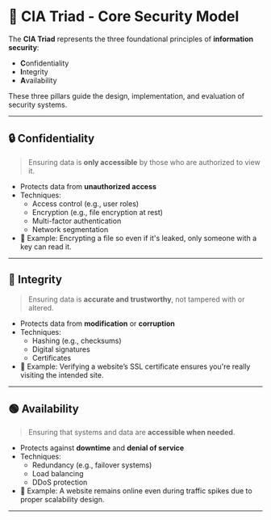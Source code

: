 # 🔺 CIA Triad - Core Security Model

The **CIA Triad** represents the three foundational principles of **information security**:

- **C**onfidentiality
- **I**ntegrity
- **A**vailability

These three pillars guide the design, implementation, and evaluation of security systems.

---

## 🔒 Confidentiality

> Ensuring data is **only accessible** by those who are authorized to view it.

- Protects data from **unauthorized access**
- Techniques:
  - Access control (e.g., user roles)
  - Encryption (e.g., file encryption at rest)
  - Multi-factor authentication
  - Network segmentation
- 🧠 Example: Encrypting a file so even if it's leaked, only someone with a key can read it.

---

## 📑 Integrity

> Ensuring data is **accurate and trustworthy**, not tampered with or altered.

- Protects data from **modification** or **corruption**
- Techniques:
  - Hashing (e.g., checksums)
  - Digital signatures
  - Certificates
- 🧠 Example: Verifying a website’s SSL certificate ensures you're really visiting the intended site.

---

## 🟢 Availability

> Ensuring that systems and data are **accessible when needed**.

- Protects against **downtime** and **denial of service**
- Techniques:
  - Redundancy (e.g., failover systems)
  - Load balancing
  - DDoS protection
- 🧠 Example: A website remains online even during traffic spikes due to proper scalability design.

---